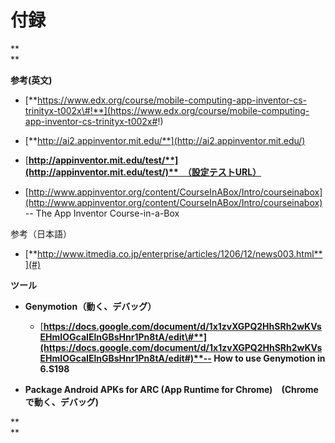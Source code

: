 # **付録**

**    
**

**参考\(英文\)**

* [**https://www.edx.org/course/mobile-computing-app-inventor-cs-trinityx-t002x\#!**](https://www.edx.org/course/mobile-computing-app-inventor-cs-trinityx-t002x#!)

* [**http://ai2.appinventor.mit.edu/**](http://ai2.appinventor.mit.edu/)

* [**http://appinventor.mit.edu/test/**](http://appinventor.mit.edu/test/)**　（設定テストURL）**

* [http://www.appinventor.org/content/CourseInABox/Intro/courseinabox](http://www.appinventor.org/content/CourseInABox/Intro/courseinabox) -- The App Inventor Course-in-a-Box



参考（日本語）

* [**http://www.itmedia.co.jp/enterprise/articles/1206/12/news003.html**](#)





**ツール**

* **Genymotion（動く、デバッグ）**

  * [**https://docs.google.com/document/d/1x1zvXGPQ2HhSRh2wKVsEHmIOGcaIElnGBsHnr1Pn8tA/edit\#**](https://docs.google.com/document/d/1x1zvXGPQ2HhSRh2wKVsEHmIOGcaIElnGBsHnr1Pn8tA/edit#)**-- How to use Genymotion in 6.S198**

* **Package Android APKs for ARC \(App Runtime for Chrome\)　\(Chromeで動く、デバッグ\)**

**    
**

